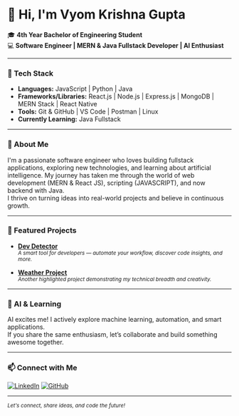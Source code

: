 # 👋 Hi, I'm Vyom Krishna Gupta

🎓 **4th Year Bachelor of Engineering Student**  
💻 **Software Engineer | MERN & Java Fullstack Developer | AI Enthusiast**

---

### 🚀 Tech Stack
- **Languages:** JavaScript | Python | Java
- **Frameworks/Libraries:** React.js | Node.js | Express.js | MongoDB | MERN Stack | React Native
- **Tools:** Git & GitHub | VS Code | Postman | Linux
- **Currently Learning:** Java Fullstack

---

### 🧠 About Me
I'm a passionate software engineer who loves building fullstack applications, exploring new technologies, and learning about artificial intelligence. My journey has taken me through the world of web development (MERN & React JS), scripting (JAVASCRIPT), and now backend with Java.  
I thrive on turning ideas into real-world projects and believe in continuous growth.

---

### 🌟 Featured Projects

- **[Dev Detector](https://github.com/dexter-code03/Dev-detective-Project.git)**  
  <sub>*A smart tool for developers — automate your workflow, discover code insights, and more.*</sub>

- **[Weather Project](https://github.com/dexter-code03/Weather-Project.git)**  
  <sub>*Another highlighted project demonstrating my technical breadth and creativity.*</sub>


---

### 🤖 AI & Learning

AI excites me! I actively explore machine learning, automation, and smart applications.  
If you share the same enthusiasm, let’s collaborate and build something awesome together.

---

### 📫 Connect with Me

[![LinkedIn](https://img.shields.io/badge/LinkedIn-blue?logo=linkedin)](https://www.linkedin.com/in/vyom-gupta-a69586200/) 
[![GitHub](https://img.shields.io/badge/GitHub-black?logo=github)](https://github.com/dexter-code03)

---

<sub>*Let's connect, share ideas, and code the future!*</sub>

